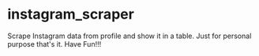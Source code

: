 # instagram_scraper

Scrape Instagram data from profile and show it in a table. Just for personal purpose that's it. Have Fun!!!

